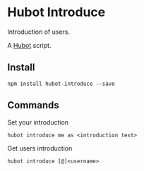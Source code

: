 # Hubot Introduce

Introduction of users.

A [Hubot](https://hubot.github.com/) script.

## Install

    npm install hubot-introduce --save

## Commands

Set your introduction

    hubot introduce me as <introduction text>

Get users introduction
    
    hubot introduce [@]<username>
